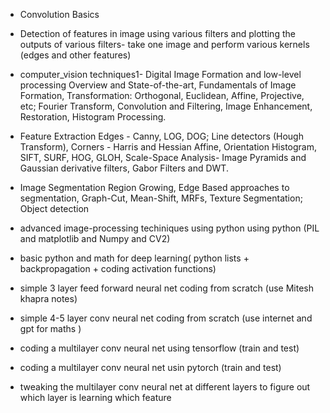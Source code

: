 * Convolution Basics
* Detection of features in image using various filters  and plotting the outputs of various filters- take one image and perform various kernels (edges and other features)

* computer_vision techniques1- Digital Image Formation and low-level processing
Overview and State-of-the-art, Fundamentals of Image Formation, Transformation: Orthogonal, Euclidean, Affine, Projective, etc; Fourier Transform, Convolution and Filtering, Image Enhancement, Restoration, Histogram Processing.


* Feature Extraction
Edges - Canny, LOG, DOG; Line detectors (Hough Transform), Corners - Harris and Hessian Affine, Orientation Histogram, SIFT, SURF, HOG, GLOH, Scale-Space Analysis- Image Pyramids and Gaussian derivative filters, Gabor Filters and DWT.

* Image Segmentation
Region Growing, Edge Based approaches to segmentation, Graph-Cut, Mean-Shift, MRFs, Texture Segmentation; Object detection

* advanced image-processing techiniques using python using python (PIL and matplotlib and Numpy and CV2)
* basic python and math for deep learning( python lists + backpropagation + coding activation functions)
* simple 3 layer feed forward neural net coding from scratch (use Mitesh khapra notes)
* simple 4-5 layer conv neural net coding from scratch (use internet and gpt for maths )
* coding a multilayer conv neural net using tensorflow (train and test)
* coding a multilayer conv  neural net usin pytorch (train and test)
* tweaking the multilayer conv neural net at different layers to figure out which layer is learning which feature
